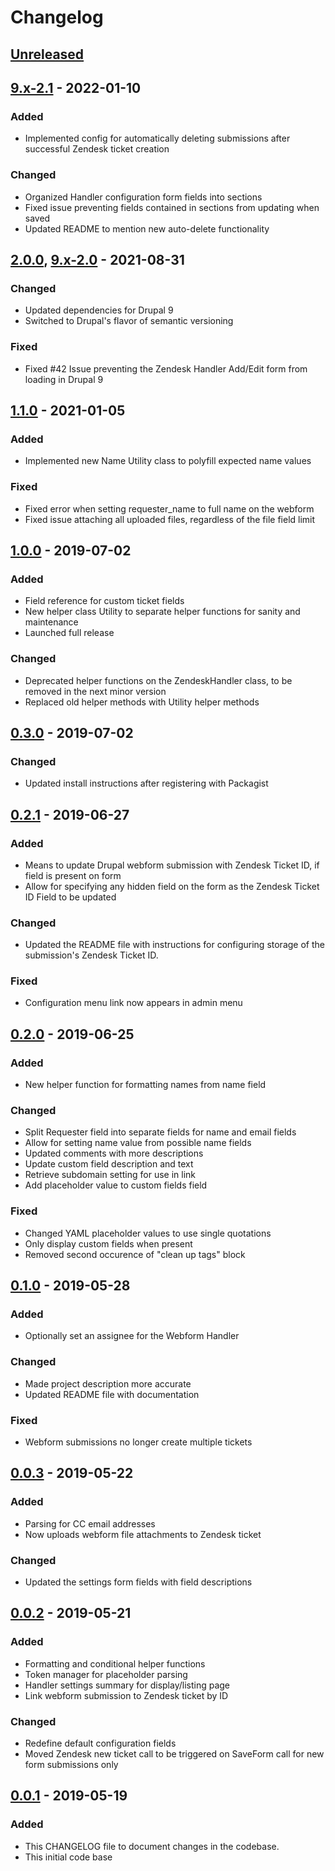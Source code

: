# Changelog

## [Unreleased]

## [9.x-2.1] - 2022-01-10
### Added
- Implemented config for automatically deleting submissions after successful Zendesk ticket creation

### Changed
- Organized Handler configuration form fields into sections
- Fixed issue preventing fields contained in sections from updating when saved
- Updated README to mention new auto-delete functionality


## [2.0.0], [9.x-2.0] - 2021-08-31
### Changed
- Updated dependencies for Drupal 9
- Switched to Drupal's flavor of semantic versioning

### Fixed
- Fixed #42 Issue preventing the Zendesk Handler Add/Edit form from loading in Drupal 9


## [1.1.0] - 2021-01-05
### Added
- Implemented new Name Utility class to polyfill expected name values

### Fixed
- Fixed error when setting requester_name to full name on the webform
- Fixed issue attaching all uploaded files, regardless of the file field limit


## [1.0.0] - 2019-07-02
### Added
- Field reference for custom ticket fields
- New helper class Utility to separate helper functions for sanity and maintenance
- Launched full release

### Changed
- Deprecated helper functions on the ZendeskHandler class, to be removed in the next minor version
- Replaced old helper methods with Utility helper methods


## [0.3.0] - 2019-07-02
### Changed
- Updated install instructions after registering with Packagist

## [0.2.1] - 2019-06-27
### Added
- Means to update Drupal webform submission with Zendesk Ticket ID, if field is present on form
- Allow for specifying any hidden field on the form as the Zendesk Ticket ID Field to be updated

### Changed
- Updated the README file with instructions for configuring storage of the submission's Zendesk Ticket ID.

### Fixed
- Configuration menu link now appears in admin menu


## [0.2.0] - 2019-06-25
### Added
- New helper function for formatting names from name field

### Changed
- Split Requester field into separate fields for name and email fields
- Allow for setting name value from possible name fields
- Updated comments with more descriptions
- Update custom field description and text
- Retrieve subdomain setting for use in link
- Add placeholder value to custom fields field

### Fixed
- Changed YAML placeholder values to use single quotations
- Only display custom fields when present
- Removed second occurence of "clean up tags" block


## [0.1.0] - 2019-05-28
### Added
- Optionally set an assignee for the Webform Handler

### Changed
- Made project description more accurate
- Updated README file with documentation

### Fixed
- Webform submissions no longer create multiple tickets


## [0.0.3] - 2019-05-22
### Added
- Parsing for CC email addresses
- Now uploads webform file attachments to Zendesk ticket

### Changed
- Updated the settings form fields with field descriptions


## [0.0.2] - 2019-05-21
### Added
- Formatting and conditional helper functions
- Token manager for placeholder parsing
- Handler settings summary for display/listing page
- Link webform submission to Zendesk ticket by ID

### Changed
- Redefine default configuration fields
- Moved Zendesk new ticket call to be triggered on SaveForm call for new form submissions only


## [0.0.1] - 2019-05-19
### Added
- This CHANGELOG file to document changes in the codebase.
- This initial code base


[Unreleased]: https://github.com/strakers/zendesk-drupal-webform/compare/9.x-2.0...9.x-2.x-dev
[9.x-2.1]: https://github.com/strakers/zendesk-drupal-webform/compare/9.x-2.0...9.x-2.1
[9.x-2.0]: https://github.com/strakers/zendesk-drupal-webform/compare/v1.1.0...9.x-2.0
[2.0.0]: https://github.com/strakers/zendesk-drupal-webform/compare/v1.1.0...v2.0.0
[1.1.0]: https://github.com/strakers/zendesk-drupal-webform/compare/v1.0.0...v1.1.0
[1.0.0]: https://github.com/strakers/zendesk-drupal-webform/compare/v0.3.0...v1.0.0
[0.3.0]: https://github.com/strakers/zendesk-drupal-webform/compare/v0.2.1...v0.3.0
[0.2.1]: https://github.com/strakers/zendesk-drupal-webform/compare/v0.2.0...v0.2.1
[0.2.0]: https://github.com/strakers/zendesk-drupal-webform/compare/v0.1.0...v0.2.0
[0.1.0]: https://github.com/strakers/zendesk-drupal-webform/compare/v0.0.3...v0.1.0
[0.0.3]: https://github.com/strakers/zendesk-drupal-webform/compare/v0.0.2...v0.0.3
[0.0.2]: https://github.com/strakers/zendesk-drupal-webform/compare/v0.0.1...v0.0.2
[0.0.1]: https://github.com/strakers/zendesk-drupal-webform/releases/tag/v0.0.1
